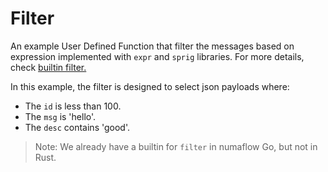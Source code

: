 # Filter

An example User Defined Function that filter the messages based on expression implemented with `expr` and `sprig` libraries. For more details, check [builtin filter.](https://numaflow.numaproj.io/user-guide/user-defined-functions/map/builtin-functions/filter/)

In this example, the filter is designed to select json payloads where:

- The `id` is less than 100.
- The `msg` is 'hello'.
- The `desc` contains 'good'.

> Note: We already have a builtin for `filter` in numaflow Go, but not in Rust.